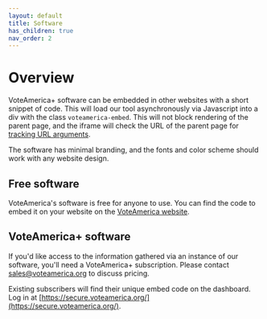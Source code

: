 ```yaml
---
layout: default
title: Software
has_children: true
nav_order: 2
---
```


# Overview

VoteAmerica+ software can be embedded in other websites with a short snippet of code. This will load our tool asynchronously via Javascript into a div with the class `voteamerica-embed`. This will not block rendering of the parent page, and the iframe will check the URL of the parent page for [tracking URL arguments](/software/tracking/).

The software has minimal branding, and the fonts and color scheme should work with any website design.

## Free software

VoteAmerica's software is free for anyone to use. You can find the code to embed it on your website on the [VoteAmerica website](https://secure.voteamerica.org/free-software/).

## VoteAmerica+ software

If you'd like access to the information gathered via an instance of our software, you'll need a VoteAmerica+ subscription. Please contact [sales@voteamerica.org](mailto:sales@voteamerica.org) to discuss pricing.

Existing subscribers will find their unique embed code on the dashboard. Log in at [https://secure.voteamerica.org/](https://secure.voteamerica.org/).
